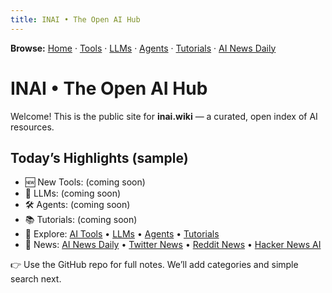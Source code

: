 ```yaml
---
title: INAI • The Open AI Hub
---
```

**Browse:** [Home](index.md) · [Tools](tools.md) · [LLMs](llms.md) · [Agents](agents.md) · [Tutorials](tutorials.md) · [AI News Daily](news.md)

# INAI • The Open AI Hub

Welcome! This is the public site for **inai.wiki** — a curated, open index of AI resources.

## Today’s Highlights (sample)
- 🆕 New Tools: (coming soon)
- 🤖 LLMs: (coming soon)
- 🛠️ Agents: (coming soon)
- 📚 Tutorials: (coming soon)
- 🔗 Explore: [AI Tools](tools.md) • [LLMs](llms.md) • [Agents](agents.md) • [Tutorials](tutorials.md)
- 🔗 News: [AI News Daily](news.md) • [Twitter News](twitter-news.md) • [Reddit News](reddit-news.md) • [Hacker News AI](hacker-news.md)

👉 Use the GitHub repo for full notes. We’ll add categories and simple search next.
